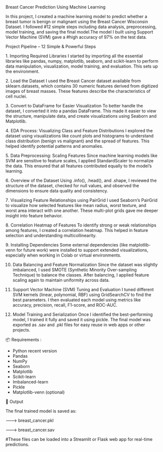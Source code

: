 Breast Cancer Prediction Using Machine Learning

In this project, I created a machine learning model to predict whether a breast tumor is benign or malignant using the Breast Cancer Wisconsin Dataset. I followed #12 simple steps including data analysis, preprocessing, model training, and saving the final model.The model I built using Support Vector Machine (SVM) gave a #high accuracy of 97% on the test data.

Project Pipeline – 12 Simple & Powerful Steps

1️. Importing Required Libraries
I started by importing all the essential libraries like pandas, numpy, matplotlib, seaborn, and scikit-learn to perform data manipulation, visualization, model training, and evaluation. This sets up the environment.

2️. Load the Dataset
I used the Breast Cancer dataset available from sklearn.datasets, which contains 30 numeric features derived from digitized images of breast masses. These features describe the characteristics of cell nuclei.

3️. Convert to DataFrame for Easier Visualization
To better handle the dataset, I converted it into a pandas DataFrame. This made it easier to view the structure, manipulate data, and create visualizations using Seaborn and Matplotlib.

4️. EDA Process: Visualizing Class and Feature Distributions
I explored the dataset using visualizations like count plots and histograms to understand class distribution (benign vs malignant) and the spread of features. This helped identify potential patterns and anomalies.

5️. Data Preprocessing: Scaling Features
Since machine learning models like SVM are sensitive to feature scales, I applied StandardScaler to normalize the data. This ensured that all features contributed equally to the model’s learning.

6️. Overview of the Dataset
Using .info(), .head(), and .shape, I reviewed the structure of the dataset, checked for null values, and observed the dimensions to ensure data quality and consistency.

7️. Visualizing Feature Relationships using PairGrid
I used Seaborn’s PairGrid to visualize how selected features like mean radius, worst texture, and worst area interact with one another. These multi-plot grids gave me deeper insight into feature behavior.

8️. Correlation Heatmap of Features
To identify strong or weak relationships among features, I created a correlation heatmap. This helped in feature selection and understanding multicollinearity.

9️. Installing Dependencies
Some external dependencies (like matplotlib-venn for future work) were installed to support extended visualizations, especially when working in Colab or virtual environments.

10. Data Balancing and Feature Normalization
Since the dataset was slightly imbalanced, I used SMOTE (Synthetic Minority Over-sampling Technique) to balance the classes. After balancing, I applied feature scaling again to maintain uniformity across data.

11. Support Vector Machine (SVM) Tuning and Evaluation
I tuned different SVM kernels (linear, polynomial, RBF) using GridSearchCV to find the best parameters. I then evaluated each model using metrics like accuracy, precision, recall, F1-score, and ROC-AUC.

12. Model Training and Serialization
Once I identified the best-performing model, I trained it fully and saved it using pickle. The final model was exported as .sav and .pkl files for easy reuse in web apps or other projects.

📦 Requirements :
 - Python recent version
 - Pandas
 - NumPy
 - Seaborn
 - Matplotlib
 - Scikit-learn
 - Imbalanced-learn
 - Pickle
 - Matplotlib-venn (optional)

💾 Output

The final trained model is saved as:

--->  breast_cancer.pkl

--->  breast_cancer.sav

#These files can be loaded into a Streamlit or Flask web app for real-time predictions.


